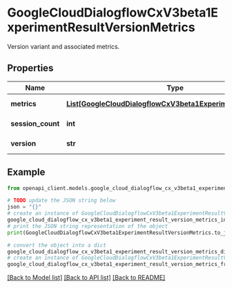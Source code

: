 # GoogleCloudDialogflowCxV3beta1ExperimentResultVersionMetrics

Version variant and associated metrics.

## Properties

Name | Type | Description | Notes
------------ | ------------- | ------------- | -------------
**metrics** | [**List[GoogleCloudDialogflowCxV3beta1ExperimentResultMetric]**](GoogleCloudDialogflowCxV3beta1ExperimentResultMetric.md) | The metrics and corresponding confidence intervals in the inference result. | [optional] 
**session_count** | **int** | Number of sessions that were allocated to this version. | [optional] 
**version** | **str** | The name of the flow Version. Format: &#x60;projects//locations//agents//flows//versions/&#x60;. | [optional] 

## Example

```python
from openapi_client.models.google_cloud_dialogflow_cx_v3beta1_experiment_result_version_metrics import GoogleCloudDialogflowCxV3beta1ExperimentResultVersionMetrics

# TODO update the JSON string below
json = "{}"
# create an instance of GoogleCloudDialogflowCxV3beta1ExperimentResultVersionMetrics from a JSON string
google_cloud_dialogflow_cx_v3beta1_experiment_result_version_metrics_instance = GoogleCloudDialogflowCxV3beta1ExperimentResultVersionMetrics.from_json(json)
# print the JSON string representation of the object
print(GoogleCloudDialogflowCxV3beta1ExperimentResultVersionMetrics.to_json())

# convert the object into a dict
google_cloud_dialogflow_cx_v3beta1_experiment_result_version_metrics_dict = google_cloud_dialogflow_cx_v3beta1_experiment_result_version_metrics_instance.to_dict()
# create an instance of GoogleCloudDialogflowCxV3beta1ExperimentResultVersionMetrics from a dict
google_cloud_dialogflow_cx_v3beta1_experiment_result_version_metrics_from_dict = GoogleCloudDialogflowCxV3beta1ExperimentResultVersionMetrics.from_dict(google_cloud_dialogflow_cx_v3beta1_experiment_result_version_metrics_dict)
```
[[Back to Model list]](../README.md#documentation-for-models) [[Back to API list]](../README.md#documentation-for-api-endpoints) [[Back to README]](../README.md)


